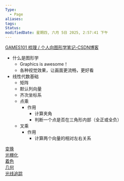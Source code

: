 ```yaml
---
Type:
  - Page
aliases: 
tags: 
Status: 
modifiedDate: 星期四, 六月 5日 2025, 2:57:41 下午
---
```

[GAMES101 梳理 / 个人向图形学笔记-CSDN博客](https://blog.csdn.net/qq_39006214/article/details/115449200)
- 什么是图形学
    - Graphics is awesome！
    - 各种视觉效果，让画面更流畅，更好看
- 线性代数基础
    - 矩阵
    - 默认列向量
    - 齐次坐标系
    - 点乘
        - 作用
            - 计算夹角
            - 判断一个点是否在三角形内部（全正或全负）
    - 叉乘
        - 作用
            - 计算两个向量的相对左右关系

[变换](变换.md)  
[光栅化](光栅化.md)  
[着色](着色.md)  
[几何](几何.md)  
[光线追踪](光线追踪.md)
